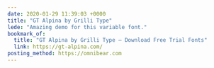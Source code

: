 ```yaml
---
date: 2020-01-29 11:39:03 +0000
title: "GT Alpina by Grilli Type"
lede: "Amazing demo for this variable font."
bookmark_of:
  title: "GT Alpina by Grilli Type — Download Free Trial Fonts"
  link: https://gt-alpina.com/
posting_method: https://omnibear.com
---
```


